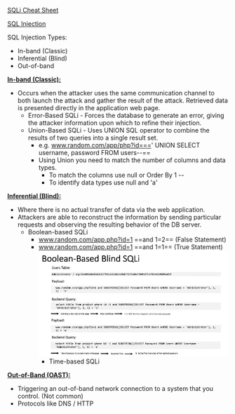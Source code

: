 [SQLi Cheat Sheet](https://portswigger.net/web-security/sql-injection/cheat-sheet)

[SQL Injection](https://portswigger.net/web-security/sql-injection "SQL Injection")

SQL Injection Types:

- In-band (Classic)
- Inferential (Blind)
- Out-of-band

<ins>**In-band (Classic):**</ins>

- Occurs when the attacker uses the same communication channel to both launch the attack and gather the result of the attack. Retrieved data is presented directly in the application web page.
    - Error-Based SQLi - Forces the database to generate an error, giving the attacker information upon which to refine their injection.
    - Union-Based SQLi - Uses UNION SQL operator to combine the results of two queries into a single result set.
        - e.g. www.random.com/app/php?id===' UNION SELECT username, password FROM users--==
        - Using Union you need to match the number of columns and data types.
            - To match the columns use null or Order By 1 --
            - To identify data types use null and 'a'

**<ins>Inferential (Blind):</ins>**

- Where there is no actual transfer of data via the web application.
- Attackers are able to reconstruct the information by sending particular requests and observing the resulting behavior of the DB server.
    - Boolean-based SQLi
        - www.random.com/app.php?id=1 ==and 1=2== (False Statement)
        - www.random.com/app.php?id=1 ==and 1=1== (True Statement)  
           ![Boolean based blind](image.png)
            - Time-based SQLi

<ins>**Out-of-Band (OAST):**</ins>

- Triggering an out-of-band network connection to a system that you control. (Not common)
- Protocols like DNS / HTTP
